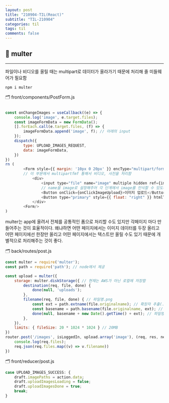 ```yaml
---
layout: post
title: "210904-TIL(React)"
subtitle: "TIL-210904"
categories: til
tags: til
comments: false
---
```


## 🌟 multer 
---
파일이나 비디오를 올릴 때는 multipart로 데이터가 올라가기 때문에 처리해 줄 미들웨어가 필요함        
```
npm i multer
```

🗂 front/components/PostForm.js     
```javascript

const onChangeImages = useCallback((e) => {
    console.log('image', e.target.files);
    const imageFormData = new FormData();
    [].forEach.call(e.target.files, (f) => {
        imageFormData.append('image', f); // 아래의 input
    });
    dispatch({
        type: UPLOAD_IMAGES_REQUEST,
        data: imageFormData,
    })
})
rn (
        <Form style={{ margin: '10px 0 20px' }} encType="multipart/form-data" onFinish={onSubmit}>
        // 이 부분에서 multipartfmf 통해서 비디오, 사진을 처리함
            <div>
                <input type="file" name="image" multiple hidden ref={imageInput} onChange={onChangeImages} />
                // name을 image로 설정해주어 각 단계에서 image를 인식할 수 있도록 한다.
                <Button onClick={onClickImageUpload}>이미지 업로드</Button>
                <Button type="primary" style={{ float: "right" }} htmlType="submit">짹짹</Button>
            </div>
        <Form/>
)
```
multer는 app에 올려서 전체를 공통적인 폼으로 처리할 수도 있지만 각페이지 마다 만들어주는 것이 효율적이다. 왜냐하면 어떤 페이지에서는 이미지 데이터를 두장 올리고 어떤 페이지에선 한장만 올리고 어떤 페이지에서는 텍스트만 올릴 수도 있기 때문에 개별적으로 처리해주는 것이 좋다.        

🗂 back/routes/post.js      
```javascript
const multer = require('multer');
const path = require('path'); // node에서 제공      

const upload = multer({
    storage: multer.diskStorage({ // 현재는 AWS가 아닌 로컬에 저장함
        destination(req, file, done) {
            done(null, 'uploads');
        },
        filename(req, file, done) { // 파일명.png
            const ext = path.extname(file.originalname); // 확장자 추출(.png)
            const basename = path.basename(file.originalname, ext); // 파일명
            done(null, basename + new Date().getTime() + ext); // 파일명3462346.png
        },
    }),
    limits: { fileSize: 20 * 1024 * 1024 } // 20MB
})
router.post('/images', isLoggedIn, upload.array('image'), (req, res, next) => {
    console.log(req.files);
    req.json(req.files.map((v) => v.filename))
})
```

🗂 front/reducer/post.js
```javascript
case UPLOAD_IMAGES_SUCCESS: {
    draft.imagePaths = action.data;
    draft.uploadImagesLoading = false;
    draft.uploadImagesDone = true;
    break;
}
```